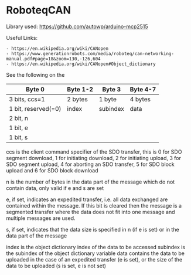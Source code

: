 # RoboteqCAN

Library used: https://github.com/autowp/arduino-mcp2515 

Useful Links: 

	- https://en.wikipedia.org/wiki/CANopen 
	- https://www.generationrobots.com/media/roboteq/can-networking-manual.pdf#page=18&zoom=130,-126,604
	- https://en.wikipedia.org/wiki/CANopen#Object_dictionary

See the following on the 

|                      Byte 0                   | Byte 1-2 | Byte 3   | Byte 4-7 |
|-----------------------------------------------|----------|----------|----------|
| 3 bits, ccs=1 				| 2 bytes  | 1 byte   | 4 bytes  |
| 1 bit, reserved(=0) 				| index    | subindex | data     |
| 2 bit, n
| 1 bit, e
| 1 bit, s

ccs is the client command specifier of the SDO transfer, this is 0 for SDO segment download, 1 for initiating download, 2 for initiating upload, 3 for SDO segment upload, 4 for aborting an SDO transfer, 5 for SDO block upload and 6 for SDO block download

n is the number of bytes in the data part of the message which do not contain data, only valid if e and s are set

e, if set, indicates an expedited transfer, i.e. all data exchanged are contained within the message. If this bit is cleared then the message is a segmented transfer where the data does not fit into one message and multiple messages are used.

s, if set, indicates that the data size is specified in n (if e is set) or in the data part of the message

index is the object dictionary index of the data to be accessed
subindex is the subindex of the object dictionary variable
data contains the data to be uploaded in the case of an expedited transfer (e is set), or the size of the data to be uploaded (s is set, e is not set)
